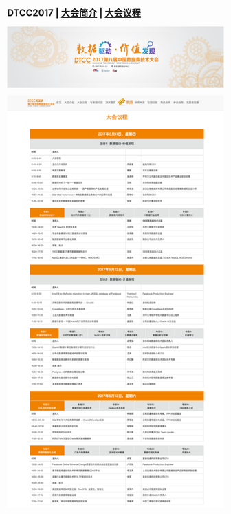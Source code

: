 ## DTCC2017 | [大会简介](https://dtcc.it168.com/2017/) | [大会议程](https://dtcc.it168.com/2017/yicheng.html)

![](doc/banner.png)

![](doc/yicheng.png)
